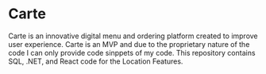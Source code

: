 # Carte
Carte is an innovative digital menu and ordering platform created to improve user experience. 
Carte is an MVP and due to the proprietary nature of the code I can only provide code sinppets of my code. This repository contains SQL, .NET, and React code for the Location Features. 
